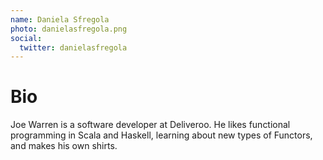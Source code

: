```yaml
---
name: Daniela Sfregola
photo: danielasfregola.png
social:
  twitter: danielasfregola
---
```

# Bio
Joe Warren is a software developer at Deliveroo.
He likes functional programming in Scala and Haskell,
learning about new types of Functors, and makes his own shirts.
